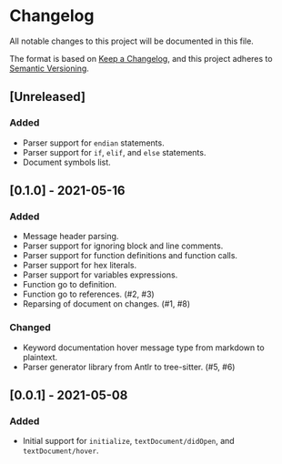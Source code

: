 # Changelog
All notable changes to this project will be documented in this file.

The format is based on [Keep a Changelog](https://keepachangelog.com/en/1.0.0/),
and this project adheres to [Semantic Versioning](https://semver.org/spec/v2.0.0.html).

## [Unreleased]
### Added
- Parser support for `endian` statements.
- Parser support for `if`, `elif`, and `else` statements.
- Document symbols list.

## [0.1.0] - 2021-05-16
### Added
- Message header parsing.
- Parser support for ignoring block and line comments.
- Parser support for function definitions and function calls.
- Parser support for hex literals.
- Parser support for variables expressions.
- Function go to definition.
- Function go to references. (#2, #3)
- Reparsing of document on changes. (#1, #8)

### Changed
- Keyword documentation hover message type from markdown to plaintext.
- Parser generator library from Antlr to tree-sitter. (#5, #6)

## [0.0.1] - 2021-05-08
### Added
- Initial support for `initialize`, `textDocument/didOpen`, and `textDocument/hover`.